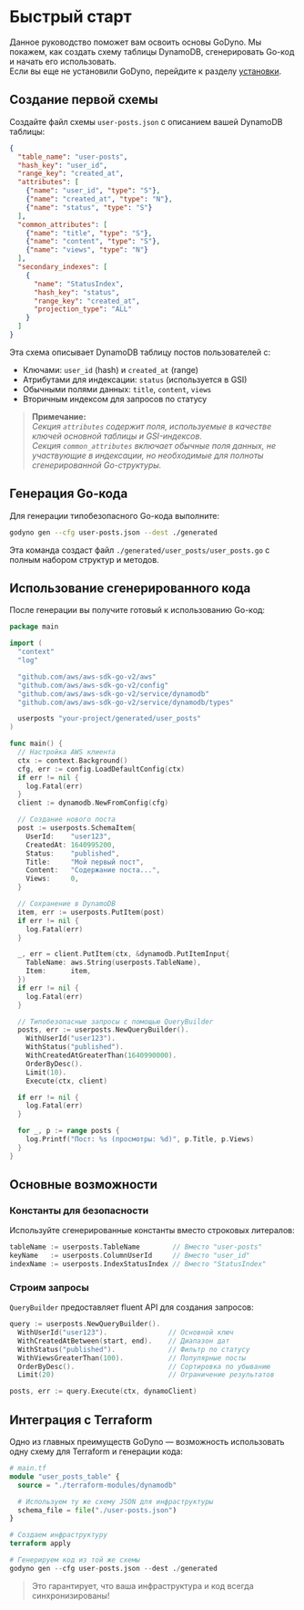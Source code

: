 # Быстрый старт

Данное руководство поможет вам освоить основы GoDyno. Мы покажем, как создать схему таблицы DynamoDB, сгенерировать Go-код и начать его использовать.  
Если вы еще не установили GoDyno, перейдите к разделу [установки](https://go-dyno.madpixels.io/en/v0.0.1-alpha/guide/installation).

## Создание первой схемы

Создайте файл схемы `user-posts.json` с описанием вашей DynamoDB таблицы:
```json
{
  "table_name": "user-posts",
  "hash_key": "user_id",
  "range_key": "created_at",
  "attributes": [
    {"name": "user_id", "type": "S"},
    {"name": "created_at", "type": "N"},
    {"name": "status", "type": "S"}
  ],
  "common_attributes": [
    {"name": "title", "type": "S"},
    {"name": "content", "type": "S"},
    {"name": "views", "type": "N"}
  ],
  "secondary_indexes": [
    {
      "name": "StatusIndex",
      "hash_key": "status",
      "range_key": "created_at",
      "projection_type": "ALL"
    }
  ]
}
```

Эта схема описывает DynamoDB таблицу постов пользователей с:
- Ключами: `user_id` (hash) и `created_at` (range)
- Атрибутами для индексации: `status` (используется в GSI)
- Обычными полями данных: `title`, `content`, `views`
- Вторичным индексом для запросов по статусу

> **Примечание:**  
> _Секция `attributes` содержит поля, используемые в качестве ключей основной таблицы и GSI-индексов._  
> _Секция `common_attributes` включает обычные поля данных, не участвующие в индексации, но необходимые для полноты сгенерированной Go-структуры._

## Генерация Go-кода

Для генерации типобезопасного Go-кода выполните:
```bash
godyno gen --cfg user-posts.json --dest ./generated
```

Эта команда создаст файл `./generated/user_posts/user_posts.go` с полным набором структур и методов.

## Использование сгенерированного кода

После генерации вы получите готовый к использованию Go-код:
```go
package main

import (
  "context"
  "log"

  "github.com/aws/aws-sdk-go-v2/aws"
  "github.com/aws/aws-sdk-go-v2/config"
  "github.com/aws/aws-sdk-go-v2/service/dynamodb"
  "github.com/aws/aws-sdk-go-v2/service/dynamodb/types"

  userposts "your-project/generated/user_posts"
)

func main() {
  // Настройка AWS клиента
  ctx := context.Background()
  cfg, err := config.LoadDefaultConfig(ctx)
  if err != nil {
    log.Fatal(err)
  }
  client := dynamodb.NewFromConfig(cfg)

  // Создание нового поста
  post := userposts.SchemaItem{
    UserId:    "user123",
    CreatedAt: 1640995200,
    Status:    "published",
    Title:     "Мой первый пост",
    Content:   "Содержание поста...",
    Views:     0,
  }

  // Сохранение в DynamoDB
  item, err := userposts.PutItem(post)
  if err != nil {
    log.Fatal(err)
  }

  _, err = client.PutItem(ctx, &dynamodb.PutItemInput{
    TableName: aws.String(userposts.TableName),
    Item:      item,
  })
  if err != nil {
    log.Fatal(err)
  }

  // Типобезопасные запросы с помощью QueryBuilder
  posts, err := userposts.NewQueryBuilder().
    WithUserId("user123").
    WithStatus("published").
    WithCreatedAtGreaterThan(1640990000).
    OrderByDesc().
    Limit(10).
    Execute(ctx, client)

  if err != nil {
    log.Fatal(err)
  }

  for _, p := range posts {
    log.Printf("Пост: %s (просмотры: %d)", p.Title, p.Views)
  }
}
```

## Основные возможности

### Константы для безопасности

Используйте сгенерированные константы вместо строковых литералов:
```go
tableName := userposts.TableName        // Вместо "user-posts"
keyName   := userposts.ColumnUserId     // Вместо "user_id"
indexName := userposts.IndexStatusIndex // Вместо "StatusIndex"
```

### Строим запросы

`QueryBuilder` предоставляет fluent API для создания запросов:
```go
query := userposts.NewQueryBuilder().
  WithUserId("user123").               // Основной ключ
  WithCreatedAtBetween(start, end).    // Диапазон дат
  WithStatus("published").             // Фильтр по статусу
  WithViewsGreaterThan(100).           // Популярные посты
  OrderByDesc().                       // Сортировка по убыванию
  Limit(20)                            // Ограничение результатов

posts, err := query.Execute(ctx, dynamoClient)
```

## Интеграция с Terraform

Одно из главных преимуществ GoDyno — возможность использовать одну схему для Terraform и генерации кода:
```tf
# main.tf
module "user_posts_table" {
  source = "./terraform-modules/dynamodb"

  # Используем ту же схему JSON для инфраструктуры
  schema_file = file("./user-posts.json")
}

# Создаем инфраструктуру
terraform apply

# Генерируем код из той же схемы
godyno gen --cfg user-posts.json --dest ./generated
```

> Это гарантирует, что ваша инфраструктура и код всегда синхронизированы!
